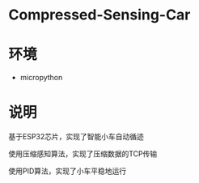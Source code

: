 # Compressed-Sensing-Car

# 环境
- micropython

# 说明
基于ESP32芯片，实现了智能小车自动循迹

使用压缩感知算法，实现了压缩数据的TCP传输

使用PID算法，实现了小车平稳地运行
